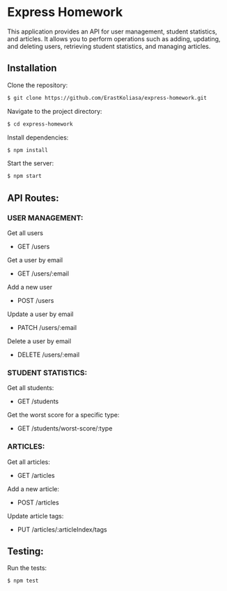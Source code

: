 # Express Homework

This application provides an API for user management, student statistics, and articles. It allows you to perform operations such as adding, updating, and deleting users, retrieving student statistics, and managing articles.

## Installation

Clone the repository:
```bash 
$ git clone https://github.com/ErastKoliasa/express-homework.git
```

Navigate to the project directory:
```bash 
$ cd express-homework
```

Install dependencies:
```bash 
$ npm install
```

Start the server:
```bash 
$ npm start
```

## API Routes:

### USER MANAGEMENT:
Get all users
* GET /users

Get a user by email
* GET /users/:email

Add a new user
* POST /users

Update a user by email
* PATCH /users/:email

Delete a user by email
* DELETE /users/:email

### STUDENT STATISTICS:
Get all students:
* GET /students

Get the worst score for a specific type:
* GET /students/worst-score/:type

### ARTICLES:
Get all articles:
* GET /articles

Add a new article:
* POST /articles

Update article tags:
* PUT /articles/:articleIndex/tags

## Testing:

Run the tests:
```bash 
$ npm test
```